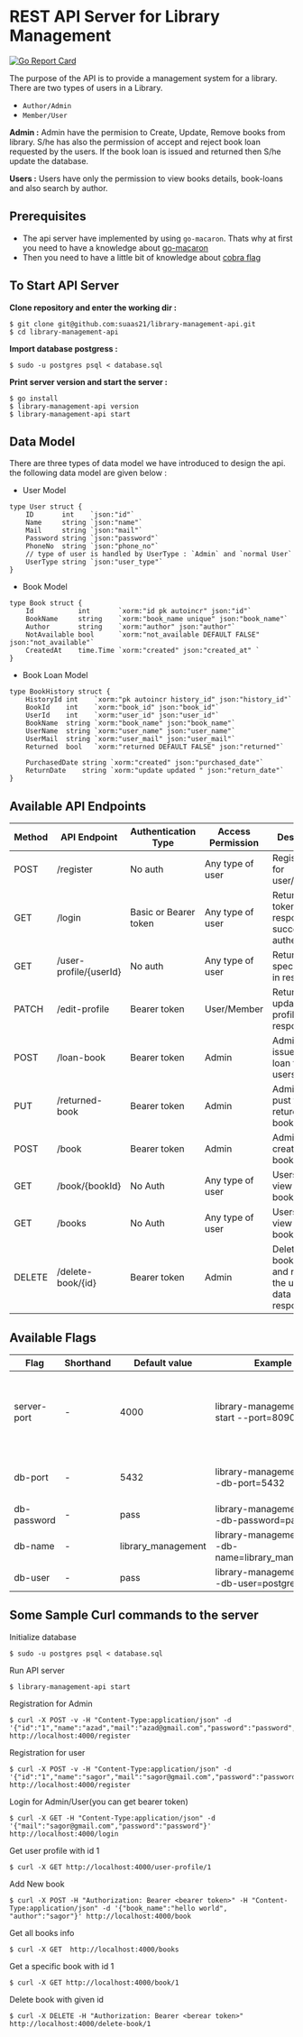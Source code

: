 # REST API Server for Library Management

[![Go Report Card](https://goreportcard.com/badge/github.com/pkbhowmick/go-rest-api)](https://goreportcard.com/report/github.com/pkbhowmick/go-rest-api)

The purpose of the API is to provide a management system for a library. There are two types of users in a Library.
- `Author/Admin` 
- `Member/User`

**Admin :** Admin have the permision to Create, Update, Remove books from library. S/he has also the permission of accept and reject book loan requested by the users. If the book loan is issued and returned then S/he update the database.

**Users :** Users have only the permission to view books details, book-loans and also search by author.

## Prerequisites

- The api server have implemented by using `go-macaron`. Thats why at first you need to have a knowledge about [go-macaron](https://github.com/go-macaron/docs/blob/master/starter_guide.md)
- Then you need to have a little bit of knowledge about [cobra flag](https://github.com/spf13/cobra)

## To Start API Server
**Clone repository and enter the working dir :**  

```console
$ git clone git@github.com:suaas21/library-management-api.git
$ cd library-management-api
```

**Import database postgress :**
```console
$ sudo -u postgres psql < database.sql
```

**Print server version and start the server :** 

```console
$ go install
$ library-management-api version
$ library-management-api start
```


## Data Model

There are three types of data model we have introduced to design the api. the following data model are given below : 

- User Model
``````
type User struct {
	ID       int    `json:"id"`
	Name     string `json:"name"`
	Mail     string `json:"mail"`
	Password string `json:"password"`
	PhoneNo  string `json:"phone_no"`
	// type of user is handled by UserType : `Admin` and `normal User`
	UserType string `json:"user_type"`
}
``````
- Book Model
``````
type Book struct {
	Id           int       `xorm:"id pk autoincr" json:"id"`
	BookName     string    `xorm:"book_name unique" json:"book_name"`
	Author       string    `xorm:"author" json:"author"`
	NotAvailable bool      `xorm:"not_available DEFAULT FALSE" json:"not_available"`
	CreatedAt    time.Time `xorm:"created" json:"created_at" `
}
``````
- Book Loan Model
``````
type BookHistory struct {
	HistoryId int    `xorm:"pk autoincr history_id" json:"history_id"`
	BookId    int    `xorm:"book_id" json:"book_id"`
	UserId    int    `xorm:"user_id" json:"user_id"`
	BookName  string `xorm:"book_name" json:"book_name"`
	UserName  string `xorm:"user_name" json:"user_name"`
	UserMail  string `xorm:"user_mail" json:"user_mail"`
	Returned  bool   `xorm:"returned DEFAULT FALSE" json:"returned"`

	PurchasedDate string `xorm:"created" json:"purchased_date"`
	ReturnDate    string `xorm:"update updated " json:"return_date"`
}
``````

## Available API Endpoints

|  Method | API Endpoint  | Authentication Type | Access Permission | Description |
|---|---|---|---|---|
|POST| /register | No auth | Any type of user | Registration for user/member |
|GET| /login | Basic or Bearer token | Any type of user | Return jwt token in response for successful authentication |
|GET| /user-profile/{userId} | No auth | Any type of user | Return a specific user in response | 
|PATCH| /edit-profile | Bearer token | User/Member | Return the updated user profile data in response | 
|POST| /loan-book | Bearer token | Admin | Admin can issue a book loan for the users | 
|PUT| /returned-book | Bearer token | Admin | Admin can pust the returened book | 
|POST| /book | Bearer token | Admin | Admin can create a new book |
|GET| /book/{bookId} | No Auth | Any type of user  | Users can view specific book |
|GET| /books | No Auth | Any type of user  | Users can view all listed book |  
|DELETE| /delete-book/{id} | Bearer token | Admin | Delete the book data and returned the updated data in response | 

## Available Flags

| Flag | Shorthand | Default value | Example | Description
|---|---|---|---|---|
|server-port|-|4000|  library-management-api start --port=8090 | Start API server in the given port otherwise in default port|
|db-port|-|5432| library-management-api --db-port=5432 | database will be started in this port|
|db-password|-|pass| library-management-api --db-password=pass | database password |
|db-name|-|library_management| library-management-api --db-name=library_management | database name |
|db-user|-|pass| library-management-api --db-user=postgres | database user |


## Some Sample Curl commands to the server

Initialize database 

```console
$ sudo -u postgres psql < database.sql
```

Run API server

```console
$ library-management-api start
``` 

Registration for Admin

```console
$ curl -X POST -v -H "Content-Type:application/json" -d '{"id":"1","name":"azad","mail":"azad@gmail.com","password":"password","phone_no":"017771","user_type":"user"}' http://localhost:4000/register
```

Registration for user

```console
$ curl -X POST -v -H "Content-Type:application/json" -d '{"id":"1","name":"sagor","mail":"sagor@gmail.com","password":"password","phone_no":"017771","user_type":"user"}' http://localhost:4000/register
```

Login for Admin/User(you can get bearer token)

```console
$ curl -X GET -H "Content-Type:application/json" -d '{"mail":"sagor@gmail.com","password":"password"}' http://localhost:4000/login
```

Get user profile with id 1

```console
$ curl -X GET http://localhost:4000/user-profile/1
``` 

Add New book 

```console
$ curl -X POST -H "Authorization: Bearer <bearer token>" -H "Content-Type:application/json" -d '{"book_name":"hello world", "author":"sagor"}' http://localhost:4000/book
```

Get all books info 

```console
$ curl -X GET  http://localhost:4000/books
``` 

Get a specific book with id 1

```console
$ curl -X GET http://localhost:4000/book/1
``` 

Delete book with given id

```console
$ curl -X DELETE -H "Authorization: Bearer <berear token>" http://localhost:4000/delete-book/1
``` 